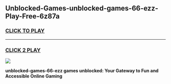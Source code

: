 
## Unblocked-Games-unblocked-games-66-ezz-Play-Free-6z87a
<h3>
<a href="https://premium76.site?title=unblocked-games-66-ezz&ref=22A">CLICK TO PLAY</a></h3>
<hr>

<h3>
<a href="https://premium76.site?title=unblocked-games-66-ezz&ref=22A">CLICK 2 PLAY</a>
  
</h3>

<a href="https://premium76.site?title=unblocked-games-66-ezz&ref=22A"><img src="https://clearcache.store/games.png"></a>


**unblocked-games-66-ezz games unblocked: Your Gateway to Fun and Accessible Online Gaming**
